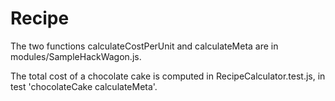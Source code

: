 # Recipe

The two functions calculateCostPerUnit and calculateMeta are in modules/SampleHackWagon.js.

The total cost of a chocolate cake is computed in RecipeCalculator.test.js, in test 'chocolateCake calculateMeta'.